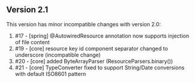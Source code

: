 Version 2.1
-----------
This version has minor incompatible changes with version 2.0:
1. #17 - [spring] @AutowiredResource annotation now supports injection of file content
2. #19 - [core] resource key id component separator changed to underscore (incompatible change)
3. #20 - [core] added ByteArrayParser (ResourceParsers.binary())
4. #21 - [core] TypeConverter fixed to support String/Date conversions with default ISO8601 pattern